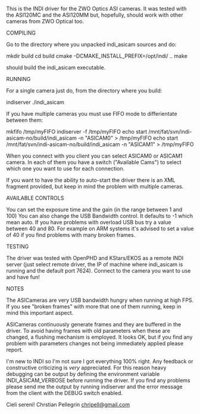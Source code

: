 
This is the INDI driver for the ZWO Optics ASI cameras. It was tested
with the ASI120MC and the ASI120MM but, hopefully, should work with
other cameras from ZWO Optical too.

COMPILING

Go to the directory where  you unpacked indi_asicam sources and do:

mkdir build
cd build
cmake -DCMAKE_INSTALL_PREFIX=/opt/indi/ ..
make

should build the indi_asicam executable.

RUNNING

For a single camera just do, from the directory where you build:

indiserver ./indi_asicam

If you have multiple cameras you must use FIFO mode to differientate
between them:

mkfifo /tmp/myFIFO
indiserver -f /tmp/myFIFO
echo start /mnt/fat/svn/indi-asicam-no/build/indi_asicam -n \"ASICAM0\" > /tmp/myFIFO 
echo start /mnt/fat/svn/indi-asicam-no/build/indi_asicam -n \"ASICAM1\" > /tmp/myFIFO 

When you connect with you client you can select ASICAM0 or ASICAM1
camera. In each of them you have a switch ("Available Cams") to select
which one you want to use for each connection.

If you want to have the ability to auto-start the driver there is an
XML fragment provided, but keep in mind the problem with multiple
cameras.

AVAILABLE CONTROLS

You can set the exposure time and the gain (in the range between 1 and
100) You can also change the USB Bandwidth control. It defaults to -1
which mean auto. If you have problems with overload USB bus try a
value between 40 and 80. For example on ARM systems it's advised to
set a value of 40 if you find problems with many broken frames.


TESTING

The driver was tested with OpenPHD and KStars/EKOS as a remote INDI
server (just select remote driver, the IP of machine where indi_asicam
is running and the default port 7624). Connect to the camera you want
to use and have fun!

NOTES

The ASICameras are very USB bandwidth hungry when running at high
FPS. If you see "broken frames" with more that one of them running,
keep in mind this important aspect.

ASICameras continuously generate frames and they are buffered in the
driver. To avoid having frames with old parameters when these are
changed, a flushing mechanism is employed. It looks OK, but if you
find any problem with parameters changes not being immediately applied
please report.

I'm new to INDI so I'm not sure I got everything 100% right. Any
feedback or constructive criticizing is *very* appreciated. For this
reason heavy debugging can be output by defining the environment
variable INDI_ASICAM_VERBOSE before running the driver. If you find
any problems please send me the output by running indiserver and the
error message from the client with the DEBUG switch enabled.

Cieli sereni!
Chrstian Pellegrin <chripell@gmail.com>

